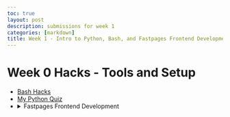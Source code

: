 ```yaml
---
toc: true
layout: post
description: submissions for week 1
categories: [markdown]
title: Week 1 - Intro to Python, Bash, and Fastpages Frontend Development
---
```

# Week 0 Hacks - Tools and Setup

<ul>
    <li><a href="https://aidenhuynh.github.io/CS_Swag/markdown/2022/09/04/Week_1_Bash.html">Bash Hacks</a></li>
    <li><a href="https://aidenhuynh.github.io/CS_Swag/jupyter/markdown/2022/09/04/Python_Quiz.html">My Python Quiz</a></li>
<li>
<details closed>
    <summary>Fastpages Frontend Development</summary>
    <li><a href="https://aidenhuynh.github.io/CS_Swag/jupyter/2022/09/03/first.html">_notebook file</a></li>    
    <li><a href="https://aidenhuynh.github.io/CS_Swag/markdown/2022/09/02/iamdash.html">_post with image (it's at the bottom)</a></li>
    <li><a href="https://aidenhuynh.github.io/CS_Swag/2022/09/04/Psychology-Ch-9-Corrections.html">_docx file</a></li>
    <li><a href="https://aidenhuynh.github.io/CS_Swag/about/">Edited "About me" section</a></li>
</details>
</li>
</ul>
